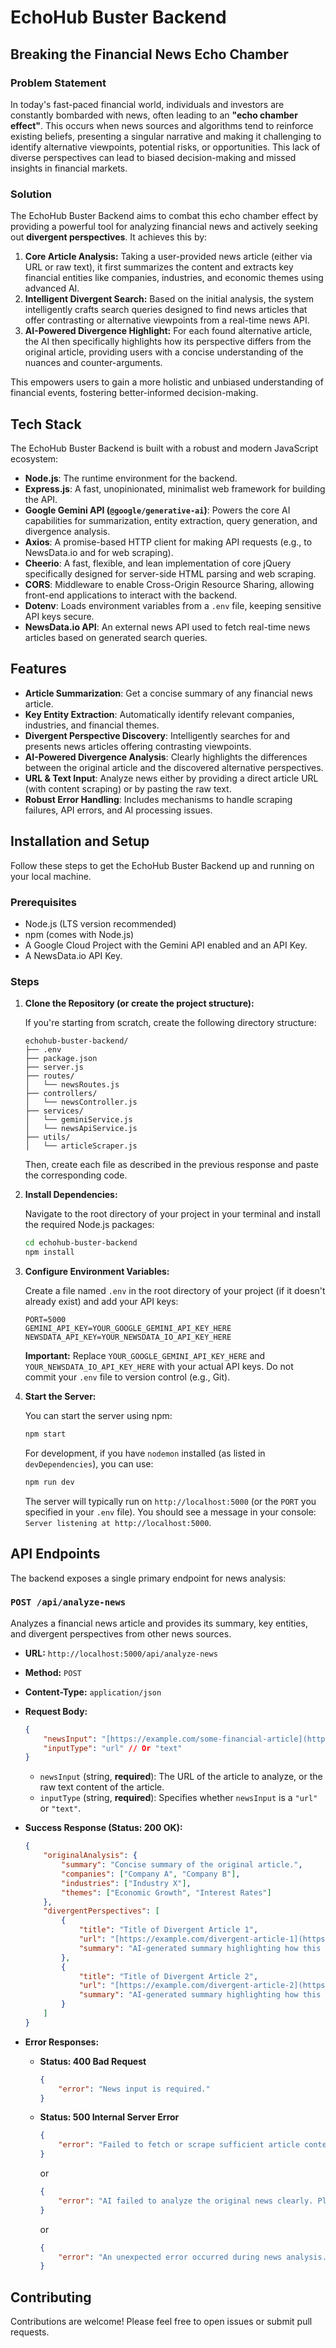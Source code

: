 # EchoHub Buster Backend

## Breaking the Financial News Echo Chamber

### Problem Statement

In today's fast-paced financial world, individuals and investors are constantly bombarded with news, often leading to an **"echo chamber effect"**. This occurs when news sources and algorithms tend to reinforce existing beliefs, presenting a singular narrative and making it challenging to identify alternative viewpoints, potential risks, or opportunities. This lack of diverse perspectives can lead to biased decision-making and missed insights in financial markets.

### Solution

The EchoHub Buster Backend aims to combat this echo chamber effect by providing a powerful tool for analyzing financial news and actively seeking out **divergent perspectives**. It achieves this by:

1.  **Core Article Analysis:** Taking a user-provided news article (either via URL or raw text), it first summarizes the content and extracts key financial entities like companies, industries, and economic themes using advanced AI.
2.  **Intelligent Divergent Search:** Based on the initial analysis, the system intelligently crafts search queries designed to find news articles that offer contrasting or alternative viewpoints from a real-time news API.
3.  **AI-Powered Divergence Highlight:** For each found alternative article, the AI then specifically highlights how its perspective differs from the original article, providing users with a concise understanding of the nuances and counter-arguments.

This empowers users to gain a more holistic and unbiased understanding of financial events, fostering better-informed decision-making.

## Tech Stack

The EchoHub Buster Backend is built with a robust and modern JavaScript ecosystem:

* **Node.js**: The runtime environment for the backend.
* **Express.js**: A fast, unopinionated, minimalist web framework for building the API.
* **Google Gemini API (`@google/generative-ai`)**: Powers the core AI capabilities for summarization, entity extraction, query generation, and divergence analysis.
* **Axios**: A promise-based HTTP client for making API requests (e.g., to NewsData.io and for web scraping).
* **Cheerio**: A fast, flexible, and lean implementation of core jQuery specifically designed for server-side HTML parsing and web scraping.
* **CORS**: Middleware to enable Cross-Origin Resource Sharing, allowing front-end applications to interact with the backend.
* **Dotenv**: Loads environment variables from a `.env` file, keeping sensitive API keys secure.
* **NewsData.io API**: An external news API used to fetch real-time news articles based on generated search queries.

## Features

* **Article Summarization**: Get a concise summary of any financial news article.
* **Key Entity Extraction**: Automatically identify relevant companies, industries, and financial themes.
* **Divergent Perspective Discovery**: Intelligently searches for and presents news articles offering contrasting viewpoints.
* **AI-Powered Divergence Analysis**: Clearly highlights the differences between the original article and the discovered alternative perspectives.
* **URL & Text Input**: Analyze news either by providing a direct article URL (with content scraping) or by pasting the raw text.
* **Robust Error Handling**: Includes mechanisms to handle scraping failures, API errors, and AI processing issues.

## Installation and Setup

Follow these steps to get the EchoHub Buster Backend up and running on your local machine.

### Prerequisites

* Node.js (LTS version recommended)
* npm (comes with Node.js)
* A Google Cloud Project with the Gemini API enabled and an API Key.
* A NewsData.io API Key.

### Steps

1.  **Clone the Repository (or create the project structure):**

    If you're starting from scratch, create the following directory structure:

    ```
    echohub-buster-backend/
    ├── .env
    ├── package.json
    ├── server.js
    ├── routes/
    │   └── newsRoutes.js
    ├── controllers/
    │   └── newsController.js
    ├── services/
    │   └── geminiService.js
    │   └── newsApiService.js
    ├── utils/
    │   └── articleScraper.js
    ```

    Then, create each file as described in the previous response and paste the corresponding code.

2.  **Install Dependencies:**

    Navigate to the root directory of your project in your terminal and install the required Node.js packages:

    ```bash
    cd echohub-buster-backend
    npm install
    ```

3.  **Configure Environment Variables:**

    Create a file named `.env` in the root directory of your project (if it doesn't already exist) and add your API keys:

    ```dotenv
    PORT=5000
    GEMINI_API_KEY=YOUR_GOOGLE_GEMINI_API_KEY_HERE
    NEWSDATA_API_KEY=YOUR_NEWSDATA_IO_API_KEY_HERE
    ```
    **Important:** Replace `YOUR_GOOGLE_GEMINI_API_KEY_HERE` and `YOUR_NEWSDATA_IO_API_KEY_HERE` with your actual API keys. Do not commit your `.env` file to version control (e.g., Git).

4.  **Start the Server:**

    You can start the server using npm:

    ```bash
    npm start
    ```

    For development, if you have `nodemon` installed (as listed in `devDependencies`), you can use:

    ```bash
    npm run dev
    ```

    The server will typically run on `http://localhost:5000` (or the `PORT` you specified in your `.env` file). You should see a message in your console: `Server listening at http://localhost:5000`.

## API Endpoints

The backend exposes a single primary endpoint for news analysis:

### `POST /api/analyze-news`

Analyzes a financial news article and provides its summary, key entities, and divergent perspectives from other news sources.

* **URL:** `http://localhost:5000/api/analyze-news`
* **Method:** `POST`
* **Content-Type:** `application/json`

* **Request Body:**

    ```json
    {
        "newsInput": "[https://example.com/some-financial-article](https://example.com/some-financial-article)" , // Or "This is the full text of an article about...",
        "inputType": "url" // Or "text"
    }
    ```

    * `newsInput` (string, **required**): The URL of the article to analyze, or the raw text content of the article.
    * `inputType` (string, **required**): Specifies whether `newsInput` is a `"url"` or `"text"`.

* **Success Response (Status: 200 OK):**

    ```json
    {
        "originalAnalysis": {
            "summary": "Concise summary of the original article.",
            "companies": ["Company A", "Company B"],
            "industries": ["Industry X"],
            "themes": ["Economic Growth", "Interest Rates"]
        },
        "divergentPerspectives": [
            {
                "title": "Title of Divergent Article 1",
                "url": "[https://example.com/divergent-article-1](https://example.com/divergent-article-1)",
                "summary": "AI-generated summary highlighting how this article's perspective differs from the original."
            },
            {
                "title": "Title of Divergent Article 2",
                "url": "[https://example.com/divergent-article-2](https://example.com/divergent-article-2)",
                "summary": "AI-generated summary highlighting how this article's perspective differs from the original."
            }
        ]
    }
    ```

* **Error Responses:**

    * **Status: 400 Bad Request**
        ```json
        {
            "error": "News input is required."
        }
        ```
    * **Status: 500 Internal Server Error**
        ```json
        {
            "error": "Failed to fetch or scrape sufficient article content from the provided URL. Please try pasting the text directly."
        }
        ```
        or
        ```json
        {
            "error": "AI failed to analyze the original news clearly. Please try again or with different text."
        }
        ```
        or
        ```json
        {
            "error": "An unexpected error occurred during news analysis. Please check server logs."
        }
        ```

## Contributing

Contributions are welcome! Please feel free to open issues or submit pull requests.
